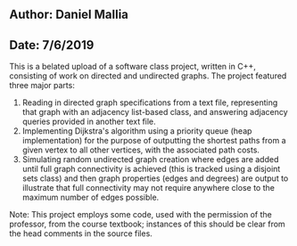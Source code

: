 ## Author: Daniel Mallia
## Date: 7/6/2019

This is a belated upload of a software class project, written in C++, consisting of work on directed and undirected graphs. 
The project featured three major parts: 

1) Reading in directed graph specifications from a text file, representing that graph with an adjacency list-based class, and 
answering adjacency queries provided in another text file.
2) Implementing Dijkstra's algorithm using a priority queue (heap implementation) for the purpose of outputting the shortest
paths from a given vertex to all other vertices, with the associated path costs.
3) Simulating random undirected graph creation where edges are added until full graph connectivity is achieved (this is tracked
using a disjoint sets class) and then graph properties (edges and degrees) are output to illustrate that full connectivity may 
not require anywhere close to the maximum number of edges possible.

Note: This project employs some code, used with the permission of the professor, from the course textbook; instances of this 
should be clear from the head comments in the source files. 
